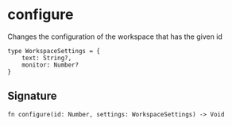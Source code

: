 # configure

Changes the configuration of the workspace that has the given id

```
type WorkspaceSettings = {
    text: String?,
    monitor: Number?
}
```
## Signature

```nogscript
fn configure(id: Number, settings: WorkspaceSettings) -> Void
```

